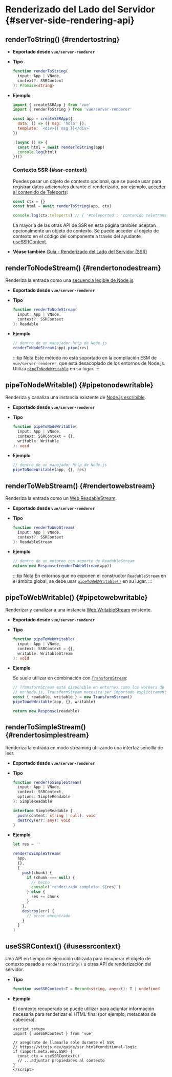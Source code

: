 # Renderizado del Lado del Servidor {#server-side-rendering-api}

## renderToString() {#rendertostring}

- **Exportado desde `vue/server-renderer`**

- **Tipo**

  ```ts
  function renderToString(
    input: App | VNode,
    context?: SSRContext
  ): Promise<string>
  ```

- **Ejemplo**

  ```js
  import { createSSRApp } from 'vue'
  import { renderToString } from 'vue/server-renderer'

  const app = createSSRApp({
    data: () => ({ msg: 'hola' }),
    template: `<div>{{ msg }}</div>`
  })

  ;(async () => {
    const html = await renderToString(app)
    console.log(html)
  })()
  ```

  ### Contexto SSR {#ssr-context}

  Puedes pasar un objeto de contexto opcional, que se puede usar para registrar datos adicionales durante el renderizado, por ejemplo, [acceder al contenido de Teleports](/guide/scaling-up/ssr#teleports):

  ```js
  const ctx = {}
  const html = await renderToString(app, ctx)

  console.log(ctx.teleports) // { '#teleported': 'contenido teletransportado' }
  ```

  La mayoría de las otras API de SSR en esta página también aceptan opcionalmente un objeto de contexto. Se puede acceder al objeto de contexto en el código del componente a través del ayudante [useSSRContext](#usessrcontext).

- **Véase también** [Guía - Renderizado del Lado del Servidor (SSR)](/guide/scaling-up/ssr)

## renderToNodeStream() {#rendertonodestream}

Renderiza la entrada como una [secuencia legible de Node.js](https://nodejs.org/api/stream.html#stream_class_stream_readable).

- **Exportado desde `vue/server-renderer`**

- **Tipo**

  ```ts
  function renderToNodeStream(
    input: App | VNode,
    context?: SSRContext
  ): Readable
  ```

- **Ejemplo**

  ```js
  // dentro de un manejador http de Node.js
  renderToNodeStream(app).pipe(res)
  ```

  :::tip Nota
  Este método no está soportado en la compilación ESM de `vue/server-renderer`, que está desacoplado de los entornos de Node.js. Utiliza [`pipeToNodeWritable`](#pipetonodewritable) en su lugar.
  :::

## pipeToNodeWritable() {#pipetonodewritable}

Renderiza y canaliza una instancia existente de [Node.js escribible](https://nodejs.org/api/stream.html#stream_writable_streams).

- **Exportado desde `vue/server-renderer`**

- **Tipo**

  ```ts
  function pipeToNodeWritable(
    input: App | VNode,
    context: SSRContext = {},
    writable: Writable
  ): void
  ```

- **Ejemplo**

  ```js
  // dentro de un manejador http de Node.js
  pipeToNodeWritable(app, {}, res)
  ```

## renderToWebStream() {#rendertowebstream}

Renderiza la entrada como un [Web ReadableStream](https://developer.mozilla.org/en-US/docs/Web/API/Streams_API).

- **Exportado desde `vue/server-renderer`**

- **Tipo**

  ```ts
  function renderToWebStream(
    input: App | VNode,
    context?: SSRContext
  ): ReadableStream
  ```

- **Ejemplo**

  ```js
  // dentro de un entorno con soporte de ReadableStream
  return new Response(renderToWebStream(app))
  ```

  :::tip Nota
  En entornos que no exponen el constructor `ReadableStream` en el ámbito global, se debe usar [`pipeToWebWritable()`](#pipetowebwritable) en su lugar.
  :::

## pipeToWebWritable() {#pipetowebwritable}

Renderizar y canalizar a una instancia [Web WritableStream](https://developer.mozilla.org/en-US/docs/Web/API/WritableStream) existente.

- **Exportado desde `vue/server-renderer`**

- **Tipo**

  ```ts
  function pipeToWebWritable(
    input: App | VNode,
    context: SSRContext = {},
    writable: WritableStream
  ): void
  ```

- **Ejemplo**

  Se suele utilizar en combinación con [`TransformStream`](https://developer.mozilla.org/en-US/docs/Web/API/TransformStream):

  ```js
  // TransformStream está disponible en entornos como los workers de CloudFlare.
  // en Node.js, TransformStream necesita ser importado explícitamente desde 'stream/web'
  const { readable, writable } = new TransformStream()
  pipeToWebWritable(app, {}, writable)

  return new Response(readable)
  ```

## renderToSimpleStream() {#rendertosimplestream}

Renderiza la entrada en modo streaming utilizando una interfaz sencilla de leer.

- **Exportado desde `vue/server-renderer`**

- **Tipo**

  ```ts
  function renderToSimpleStream(
    input: App | VNode,
    context: SSRContext,
    options: SimpleReadable
  ): SimpleReadable

  interface SimpleReadable {
    push(content: string | null): void
    destroy(err: any): void
  }
  ```

- **Ejemplo**

  ```js
  let res = ''

  renderToSimpleStream(
    app,
    {},
    {
      push(chunk) {
        if (chunk === null) {
          // hecho
          console(`renderizado completo: ${res}`)
        } else {
          res += chunk
        }
      },
      destroy(err) {
        // error encontrado
      }
    }
  )
  ```

## useSSRContext() {#usessrcontext}

Una API en tiempo de ejecución utilizada para recuperar el objeto de contexto pasado a `renderToString()` u otras API de renderización del servidor.

- **Tipo**

  ```ts
  function useSSRContext<T = Record<string, any>>(): T | undefined
  ```

- **Ejemplo**

  El contexto recuperado se puede utilizar para adjuntar información necesaria para renderizar el HTML final (por ejemplo, metadatos de cabecera).

  ```vue
  <script setup>
  import { useSSRContext } from 'vue'

  // asegúrate de llamarlo sólo durante el SSR
  // https://vitejs.dev/guide/ssr.html#conditional-logic
  if (import.meta.env.SSR) {
    const ctx = useSSRContext()
    // ...adjuntar propiedades al contexto
  }
  </script>
  ```
